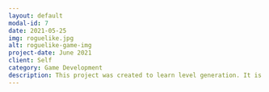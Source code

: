 ```yaml
---
layout: default
modal-id: 7
date: 2021-05-25
img: roguelike.jpg
alt: roguelike-game-img
project-date: June 2021
client: Self
category: Game Development
description: This project was created to learn level generation. It is based off a Udemy project to create a roguelike game. The only thing used from the Udemy project is the art assets. This game has 15 levels each harder than the last. There are 32 current "enemy types" and 12 different power-ups. 12 different characters to choose from, and 3 seperate bosses to fight.
---
```

